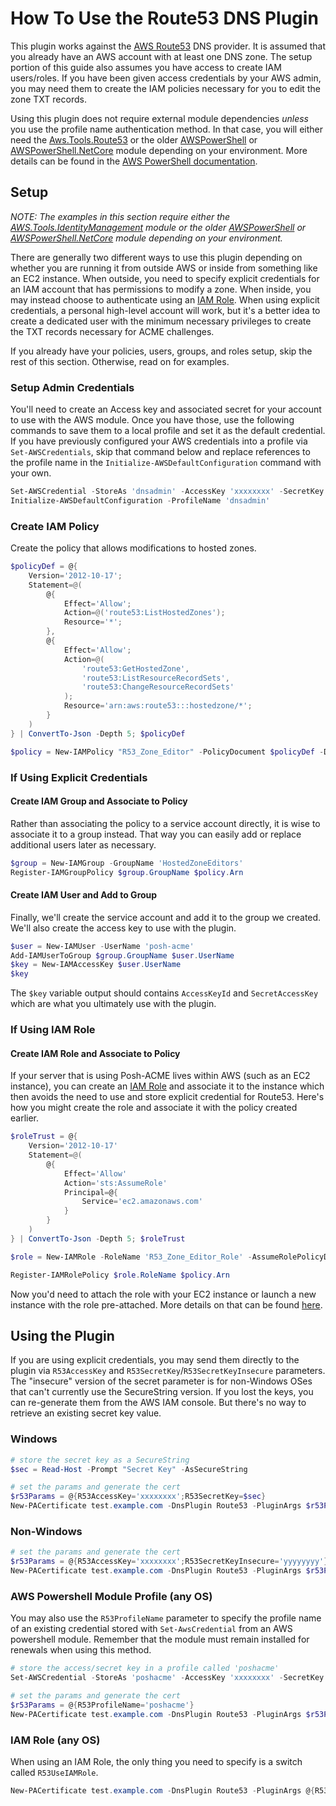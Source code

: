 # How To Use the Route53 DNS Plugin

This plugin works against the [AWS Route53](https://aws.amazon.com/route53/) DNS provider. It is assumed that you already have an AWS account with at least one DNS zone. The setup portion of this guide also assumes you have access to create IAM users/roles. If you have been given access credentials by your AWS admin, you may need them to create the IAM policies necessary for you to edit the zone TXT records.

Using this plugin does not require external module dependencies *unless* you use the profile name authentication method. In that case, you will either need the [Aws.Tools.Route53](https://www.powershellgallery.com/packages/AWS.Tools.Route53/) or the older [AWSPowerShell](https://www.powershellgallery.com/packages/AWSPowerShell) or [AWSPowerShell.NetCore](https://www.powershellgallery.com/packages/AWSPowerShell.NetCore) module depending on your environment. More details can be found in the [AWS PowerShell documentation](https://docs.aws.amazon.com/powershell/).

## Setup

*NOTE: The examples in this section require either the [AWS.Tools.IdentityManagement](https://www.powershellgallery.com/packages/AWS.Tools.IdentityManagement) module or the older [AWSPowerShell](https://www.powershellgallery.com/packages/AWSPowerShell) or [AWSPowerShell.NetCore](https://www.powershellgallery.com/packages/AWSPowerShell.NetCore) module depending on your environment.*

There are generally two different ways to use this plugin depending on whether you are running it from outside AWS or inside from something like an EC2 instance. When outside, you need to specify explicit credentials for an IAM account that has permissions to modify a zone. When inside, you may instead choose to authenticate using an [IAM Role](https://docs.aws.amazon.com/IAM/latest/UserGuide/id_roles.html). When using explicit credentials, a personal high-level account will work, but it's a better idea to create a dedicated user with the minimum necessary privileges to create the TXT records necessary for ACME challenges.

If you already have your policies, users, groups, and roles setup, skip the rest of this section. Otherwise, read on for examples.

### Setup Admin Credentials

You'll need to create an Access key and associated secret for your account to use with the AWS module. Once you have those, use the following commands to save them to a local profile and set it as the default credential. If you have previously configured your AWS credentials into a profile via `Set-AWSCredentials`, skip that command below and replace references to the profile name in the `Initialize-AWSDefaultConfiguration` command with your own.

```powershell
Set-AWSCredential -StoreAs 'dnsadmin' -AccessKey 'xxxxxxxx' -SecretKey 'xxxxxxxx'
Initialize-AWSDefaultConfiguration -ProfileName 'dnsadmin'
```

### Create IAM Policy

Create the policy that allows modifications to hosted zones.

```powershell
$policyDef = @{
    Version='2012-10-17';
    Statement=@(
        @{
            Effect='Allow';
            Action=@('route53:ListHostedZones');
            Resource='*';
        },
        @{
            Effect='Allow';
            Action=@(
                'route53:GetHostedZone',
                'route53:ListResourceRecordSets',
                'route53:ChangeResourceRecordSets'
            );
            Resource='arn:aws:route53:::hostedzone/*';
        }
    )
} | ConvertTo-Json -Depth 5; $policyDef

$policy = New-IAMPolicy "R53_Zone_Editor" -PolicyDocument $policyDef -Description "Allow write access to hosted zones."
```

### If Using Explicit Credentials

#### Create IAM Group and Associate to Policy

Rather than associating the policy to a service account directly, it is wise to associate it to a group instead. That way you can easily add or replace additional users later as necessary.

```powershell
$group = New-IAMGroup -GroupName 'HostedZoneEditors'
Register-IAMGroupPolicy $group.GroupName $policy.Arn
```

#### Create IAM User and Add to Group

Finally, we'll create the service account and add it to the group we created. We'll also create the access key to use with the plugin.

```powershell
$user = New-IAMUser -UserName 'posh-acme'
Add-IAMUserToGroup $group.GroupName $user.UserName
$key = New-IAMAccessKey $user.UserName
$key
```

The `$key` variable output should contains `AccessKeyId` and `SecretAccessKey` which are what you ultimately use with the plugin.

### If Using IAM Role

#### Create IAM Role and Associate to Policy

If your server that is using Posh-ACME lives within AWS (such as an EC2 instance), you can create an [IAM Role](https://docs.aws.amazon.com/IAM/latest/UserGuide/id_roles.html) and associate it to the instance which then avoids the need to use and store explicit credential for Route53. Here's how you might create the role and associate it with the policy created earlier.

```powershell
$roleTrust = @{
    Version='2012-10-17'
    Statement=@(
        @{
            Effect='Allow'
            Action='sts:AssumeRole'
            Principal=@{
                Service='ec2.amazonaws.com'
            }
        }
    )
} | ConvertTo-Json -Depth 5; $roleTrust

$role = New-IAMRole -RoleName 'R53_Zone_Editor_Role' -AssumeRolePolicyDocument $roleTrust -Description 'Allows associated EC2 instances to modify Route53 zones for certificate validation purposes.'

Register-IAMRolePolicy $role.RoleName $policy.Arn
```

Now you'd need to attach the role with your EC2 instance or launch a new instance with the role pre-attached. More details on that can be found [here](https://docs.aws.amazon.com/IAM/latest/UserGuide/id_roles_use_switch-role-ec2.html).


## Using the Plugin

If you are using explicit credentials, you may send them directly to the plugin via `R53AccessKey` and `R53SecretKey`/`R53SecretKeyInsecure` parameters. The "insecure" version of the secret parameter is for non-Windows OSes that can't currently use the SecureString version. If you lost the keys, you can re-generate them from the AWS IAM console. But there's no way to retrieve an existing secret key value.

### Windows

```powershell
# store the secret key as a SecureString
$sec = Read-Host -Prompt "Secret Key" -AsSecureString

# set the params and generate the cert
$r53Params = @{R53AccessKey='xxxxxxxx';R53SecretKey=$sec}
New-PACertificate test.example.com -DnsPlugin Route53 -PluginArgs $r53Params
```

### Non-Windows

```powershell
# set the params and generate the cert
$r53Params = @{R53AccessKey='xxxxxxxx';R53SecretKeyInsecure='yyyyyyyy'}
New-PACertificate test.example.com -DnsPlugin Route53 -PluginArgs $r53Params
```

### AWS Powershell Module Profile (any OS)

You may also use the `R53ProfileName` parameter to specify the profile name of an existing credential stored with `Set-AwsCredential` from an AWS powershell module. Remember that the module must remain installed for renewals when using this method.

```powershell
# store the access/secret key in a profile called 'poshacme'
Set-AWSCredential -StoreAs 'poshacme' -AccessKey 'xxxxxxxx' -SecretKey 'yyyyyyyy'

# set the params and generate the cert
$r53Params = @{R53ProfileName='poshacme'}
New-PACertificate test.example.com -DnsPlugin Route53 -PluginArgs $r53Params
```

### IAM Role (any OS)

When using an IAM Role, the only thing you need to specify is a switch called `R53UseIAMRole`.

```powershell
New-PACertificate test.example.com -DnsPlugin Route53 -PluginArgs @{R53UseIAMRole=$true}
```
